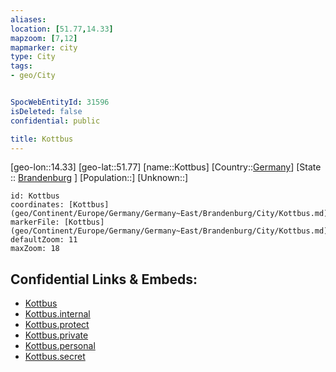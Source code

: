 ```yaml
---
aliases: 
location: [51.77,14.33]
mapzoom: [7,12] 
mapmarker: city 
type: City
tags:
- geo/City


SpocWebEntityId: 31596
isDeleted: false
confidential: public

title: Kottbus
---
```

[geo-lon::14.33]
[geo-lat::51.77]
[name::Kottbus]
[Country::[Germany](geo/Continent/Europe/Germany.md)]
[State :: [Brandenburg](geo/Continent/Europe/Germany/Germany~East/Brandenburg.md) ]
[Population::]
[Unknown::]


```leaflet
id: Kottbus
coordinates: [Kottbus](geo/Continent/Europe/Germany/Germany~East/Brandenburg/City/Kottbus.md)
markerFile: [Kottbus](geo/Continent/Europe/Germany/Germany~East/Brandenburg/City/Kottbus.md)
defaultZoom: 11 
maxZoom: 18
```


## Confidential Links & Embeds: 
- [Kottbus](../../../../../../../../_public/geo/Continent/Europe/Germany/Germany~East/Brandenburg/City/Kottbus.md) 
- [Kottbus.internal](../../../../../../../../_internal/geo/Continent/Europe/Germany/Germany~East/Brandenburg/City/Kottbus.internal.md) 
- [Kottbus.protect](../../../../../../../../_protect/geo/Continent/Europe/Germany/Germany~East/Brandenburg/City/Kottbus.protect.md) 
- [Kottbus.private](../../../../../../../../_private/geo/Continent/Europe/Germany/Germany~East/Brandenburg/City/Kottbus.private.md) 
- [Kottbus.personal](../../../../../../../../_personal/geo/Continent/Europe/Germany/Germany~East/Brandenburg/City/Kottbus.personal.md) 
- [Kottbus.secret](../../../../../../../../_secret/geo/Continent/Europe/Germany/Germany~East/Brandenburg/City/Kottbus.secret.md) 
